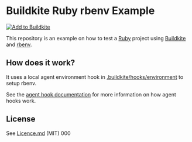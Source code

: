 # Buildkite Ruby rbenv Example

[![Add to Buildkite](https://buildkite.com/button.svg)](https://buildkite.com/new)

This repository is an example on how to test a [Ruby](https://www.ruby-lang.org/en/) project using [Buildkite](https://buildkite.com/) and [rbenv](https://github.com/rbenv/rbenv). 

## How does it work?

It uses a local agent environment hook in [.buildkite/hooks/environment](.buildkite/hooks/environment) to setup rbenv.

See the [agent hook documentation](https://buildkite.com/docs/agent/hooks) for more information on how agent hooks work.

## License

See [Licence.md](Licence.md) (MIT)
000
